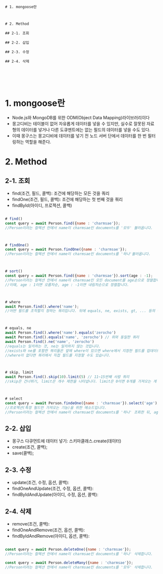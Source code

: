```
# 1. mongoose란



# 2. Method

## 2-1. 조회

## 2-2. 삽입

## 2-3. 수정

## 2-4. 삭제






```







# 1. mongoose란

- Node.js와 MongoDB를 위한 ODM(Object Data Mapping)라이브러리이다
- 몽고디비는 테이블이 없어 자유롭게 데이터를 넣을 수 있지만, 실수로 잘못된 자료형의 데이터를 넣거나 다른 도큐멘트에는 없는 필드의 데이터를 넣을 수도 있다. 
- 이때 몽구스는 몽고디비에 데이터를 넣기 전 노드 서버 단에서 데이터를 한 번 필터링하는 역할을 해준다. 






# 2. Method

## 2-1. 조회
- find(조건, 필드, 콜백):  조건에 해당하는 모든 것을 쿼리
- findOne(조건, 필드, 콜백): 조건에 해당하는 첫 번째 것을 쿼리
- findById(아이디, 프로젝션, 콜백)



``` JavaScript

# find()
const query = await Person.find({name : 'charmsae'});
//Person이라는 컬렉션 안에서 name이 charmsae인 documents를 '모두' 불러옵니다.



# findOne()
const query = await Person.findOne({name : 'charmsae'});
//Person이라는 컬렉션 안에서 name이 charmsae인 documents를 '하나'불러옵니다.



# sort()
const query = await Person.find({name : 'charmsae'}).sort(age : -1);
//Person이라는 컬렉션 안에서 name이 charmsae인 모든 document를 age순으로 정렬합니다.
//이때, age : 1이면 오름차순, age : -1이면 내림차순으로 정렬합니다.



# where
await Person.find().where('name');
//어떤 필드를 조작할지 정하는 쿼리입니다. 뒤에 equals, ne, exists, gt, ... 등의 쿼리를 사용하면 됩니다.



# equals, ne
await Person.find().where('name').equals('zerocho')
await Person.find().equals('name', 'zerocho') // 위와 동일한 쿼리
await Person.find().ne('name', 'zerocho')
//equals는 일치하는 것, ne는 일치하지 않는 것입니다. 
//exists와 ne를 포함한 쿼리들은 앞에 where이 있으면 where에서 지정한 필드를 업데이트합니다. 
//where이 없다면 쿼리에서 직접 필드를 지정할 수도 있습니다.



# skip, limit
await Person.find().skip(10).limit(5) // 11~15번째 사람 쿼리
//skip은 건너뛰기, limit은 개수 제한을 나타냅니다. limit은 0이면 0개를 가져오는 게 아니라 다 가져옵니다.



# select
const query = await Person.findeOne({name : 'charmsae'}).select('age');
//프로젝션(특정 필드만 가져오는 기능)을 위한 메소드입니다.
//Person이라는 컬렉션 안에서 name이 charmsae인 documents를 '하나' 조회한 뒤, age 필드만 가져옵니다.

```




## 2-2. 삽입

- 몽구스 다큐먼트에 데이터 넣기: 스키마클래스.create(데이터)
- create(조건, 콜백);
- save(콜백);




## 2-3. 수정
- update(조건, 수정, 옵션, 콜백):
- findOneAndUpdate(조건, 수정, 옵션, 콜백):
- findByIdAndUpdate(아이디, 수정, 옵션, 콜백):




## 2-4. 삭제
- remove(조건, 콜백):
- findOneAndRemove(조건, 옵션, 콜백):
- findByIdAndRemove(아이디, 옵션, 콜백):

``` JavaScript

const query = await Person.deleteOne({name : 'charmsae'});
//Person이라는 컬렉션 안에서 name이 charmsae인 documents를 '하나' 삭제합니다.

const query = await Person.deleteMany({name : 'charmsae'});
//Person이라는 컬렉션 안에서 name이 charmsae인 documents를 '모두' 삭제합니다.


```
























